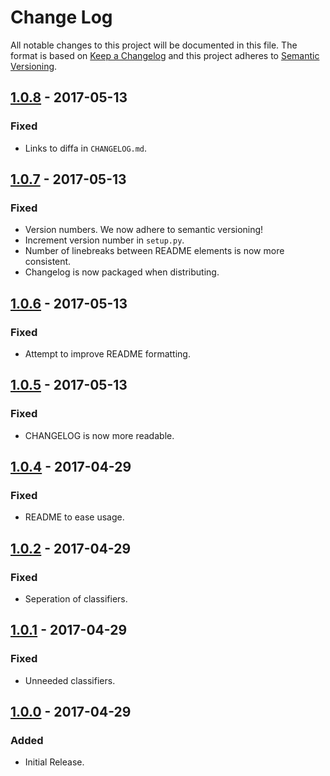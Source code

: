 # Change Log

All notable changes to this project will be documented in this file. The format
is based on [Keep a Changelog](http://keepachangelog.com/) and this project
adheres to [Semantic Versioning](http://semver.org/).

## [1.0.8] - 2017-05-13
### Fixed
-   Links to diffa in `CHANGELOG.md`.

## [1.0.7] - 2017-05-13
### Fixed
-   Version numbers. We now adhere to semantic versioning!
-   Increment version number in `setup.py`.
-   Number of linebreaks between README elements is now more consistent.
-   Changelog is now packaged when distributing.

## [1.0.6] - 2017-05-13
### Fixed
-   Attempt to improve README formatting.

## [1.0.5] - 2017-05-13
### Fixed
-   CHANGELOG is now more readable.

## [1.0.4] - 2017-04-29
### Fixed
-   README to ease usage.

## [1.0.2] - 2017-04-29
### Fixed
-   Seperation of classifiers.

## [1.0.1] - 2017-04-29
### Fixed
-   Unneeded classifiers.

## [1.0.0] - 2017-04-29
### Added
-   Initial Release.

[Unreleased]: https://github.com/abactel/markdown_strings/compare/v0.3.0...HEAD
[1.0.0]: https://github.com/abactel/markdown_strings/commit/328395bd8ca7024d23270164623c28f49c544e20
[1.0.1]: https://github.com/abactel/markdown_strings/compare/v1.0.0...v1.0.1
[1.0.2]: https://github.com/abactel/markdown_strings/compare/v1.0.2...v1.0.1
[1.0.4]: https://github.com/abactel/markdown_strings/compare/v1.0.4...v1.0.2
[1.0.5]: https://github.com/abactel/markdown_strings/compare/v1.0.5...v1.0.4
[1.0.6]: https://github.com/abactel/markdown_strings/compare/v1.0.6...v1.0.5
[1.0.7]: https://github.com/abactel/markdown_strings/compare/v1.0.7...v1.0.6
[1.0.8]: https://github.com/abactel/markdown_strings/compare/v1.0.8...v1.0.7

